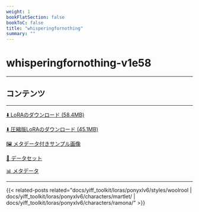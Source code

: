 ```yaml
---
weight: 1
bookFlatSection: false
bookToC: false
title: "whisperingfornothing"
summary: ""
---
```


<!--markdownlint-disable MD025 MD033 -->

# whisperingfornothing-v1e58

---

## コンテンツ

---

[⬇️ LoRAのダウンロード (58.4MB)](https://huggingface.co/rakki194/yt/resolve/main/ponyxl_loras/whisperingfornothing-v1e58.safetensors?download=true)

[⬇️ 圧縮版LoRAのダウンロード (45.1MB)](https://huggingface.co/rakki194/yt/resolve/main/ponyxl_loras_shrunk_2/whisperingfornothing-v1e58_frockpt1_th-3.55.safetensors?download=true)

[🖼️ メタデータ付きサンプル画像](https://huggingface.co/k4d3/yiff_toolkit/tree/main/static/{})

[📐 データセット](https://huggingface.co/datasets/k4d3/furry/tree/main/by_whisperingfornothing)

[📊 メタデータ](https://huggingface.co/k4d3/yiff_toolkit/raw/main/ponyxl_loras/whisperingfornothing-v1e58.json)

---

<!--
HUGO_SEARCH_EXCLUDE_START
-->
{{< related-posts related="docs/yiff_toolkit/loras/ponyxlv6/styles/woolrool | docs/yiff_toolkit/loras/ponyxlv6/characters/martlet/ | docs/yiff_toolkit/loras/ponyxlv6/characters/ramona/" >}}
<!--
HUGO_SEARCH_EXCLUDE_END
-->
